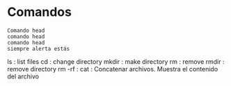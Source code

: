 # Comandos

```
Comando head
comando head
comando head
siempre alerta estás
```

 ls : list files
 cd : change directory
 mkdir : make directory
 rm : remove 
 rmdir : remove directory
 rm -rf : 
 cat : Concatenar archivos. Muestra el contenido del archivo

